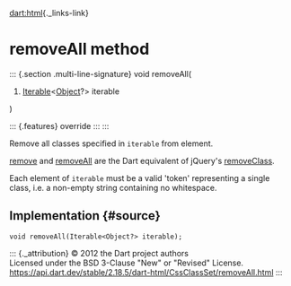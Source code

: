 [dart:html](../../dart-html/dart-html-library){._links-link}

removeAll method
================

::: {.section .multi-line-signature}
void removeAll(

1.  [Iterable](../../dart-core/iterable-class)\<[Object](../../dart-core/object-class)?\>
    iterable

)

::: {.features}
override
:::
:::

Remove all classes specified in `iterable` from element.

[remove](remove) and [removeAll](removeall) are the Dart equivalent of
jQuery\'s [removeClass](http://api.jquery.com/removeClass/).

Each element of `iterable` must be a valid \'token\' representing a
single class, i.e. a non-empty string containing no whitespace.

Implementation {#source}
--------------

``` {.language-dart data-language="dart"}
void removeAll(Iterable<Object?> iterable);
```

::: {._attribution}
© 2012 the Dart project authors\
Licensed under the BSD 3-Clause \"New\" or \"Revised\" License.\
<https://api.dart.dev/stable/2.18.5/dart-html/CssClassSet/removeAll.html>
:::
